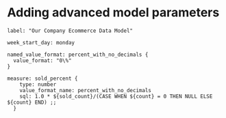 # Adding advanced model parameters 

```
label: "Our Company Ecommerce Data Model"
```
```
week_start_day: monday
```
```
named_value_format: percent_with_no_decimals { 
  value_format: "0\%"  
}
```
```
measure: sold_percent { 
    type: number 
    value_format_name: percent_with_no_decimals 
    sql: 1.0 * ${sold_count}/(CASE WHEN ${count} = 0 THEN NULL ELSE ${count} END) ;; 
  }
```